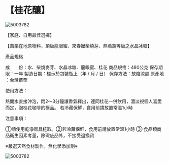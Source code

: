 # 【桂花釀】

![5003782](https://user-images.githubusercontent.com/84919199/119856937-b4173300-bf45-11eb-9924-9c371b550f35.png)


【家庭、自用最佳選擇】 

 【苗栗在地原物料，頂級龍眼蜜、來春嬤柴燒芽、熬燕窩等級之水晶冰糖】  



產品規格

成　　份：水、柴燒麥芽、水晶冰糖、龍眼蜜、桂花
商品規格：480公克
保存期限：一年
製造日期：標示於包裝瓶上（年 / 月 / 日）
保存方法：放陰涼處
原產地    ：台灣苗栗

使用方法：

熱開水直接沖泡，悶2～3分鐘讓香氣釋出，連同桂花一併飲用，濃淡視個人喜愛而定，泡桂花咖啡的極品。
若冷藏保鮮，食用前請放置常溫1小時


注意事項：

①請使用乾淨器具挖取。②若冷藏保鮮，食用前請放置常溫1小時 ③ 食品類商品衛生因素考量，除瑕疵品外，不接受退換貨
                                
   ※嚴選天然食材製作，無化學添加劑※
   
![5003782](https://user-images.githubusercontent.com/84919199/119856547-626ea880-bf45-11eb-9f99-cdf6816957a6.png)


                                      
                                   
